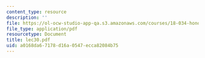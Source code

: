 ```yaml
---
content_type: resource
description: ''
file: https://ol-ocw-studio-app-qa.s3.amazonaws.com/courses/18-034-honors-differential-equations-spring-2004/a0168da67178d16a0547ecca82084b75_lec30.pdf
file_type: application/pdf
resourcetype: Document
title: lec30.pdf
uid: a0168da6-7178-d16a-0547-ecca82084b75
---
```

